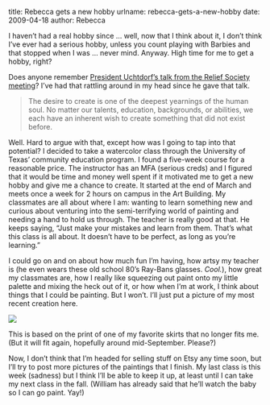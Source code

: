 title: Rebecca gets a new hobby
urlname: rebecca-gets-a-new-hobby
date: 2009-04-18
author: Rebecca

I haven&#x02bc;t had a real hobby since &hellip; well, now that I think about
it, I don&#x02bc;t think I&#x02bc;ve ever had a serious hobby, unless you count
playing with Barbies and that stopped when I was &hellip; never mind. Anyway.
High time for me to get a hobby, right?

Does anyone remember [President Uchtdorf&#x02bc;s talk from the Relief Society
meeting][a]? I&#x02bc;ve had that rattling around in my head since he gave that
talk.

[a]: https://www.churchofjesuschrist.org/study/general-conference/2008/10/happiness-your-heritage

<blockquote class="blockquote pl-3 border-left">
    <p>The desire to create is one of the deepest yearnings of the human soul.
    No matter our talents, education, backgrounds, or abilities, we each have an
    inherent wish to create something that did not exist before.</p>
</blockquote>

Well. Hard to argue with that, except how was I going to tap into that
potential? I decided to take a watercolor class through the University of
Texas&#x02bc; community education program. I found a five-week course for a
reasonable price. The instructor has an MFA (serious creds) and I figured that
it would be time and money well spent if it motivated me to get a new hobby and
give me a chance to create. It started at the end of March and meets once a week
for 2 hours on campus in the Art Building. My classmates are all about where I
am: wanting to learn something new and curious about venturing into the
semi-terrifying world of painting and needing a hand to hold us through. The
teacher is really good at that. He keeps saying, &ldquo;Just make your mistakes
and learn from them. That&#x02bc;s what this class is all about. It
doesn&#x02bc;t have to be perfect, as long as you&#x02bc;re learning.&rdquo;

I could go on and on about how much fun I&#x02bc;m having, how artsy my teacher
is (he even wears these old school 80&#x02bc;s Ray-Bans glasses. *Cool.*), how
great my classmates are, how I really like squeezing out paint onto my little
palette and mixing the heck out of it, or how when I&#x02bc;m at work, I think
about things that I could be painting. But I won&#x02bc;t. I&#x02bc;ll just put
a picture of my most recent creation here.

<img src="{static}/images/2009-04-15-painting-01.jpg" class="img-fluid">

This is based on the print of one of my favorite skirts that no longer fits me.
(But it will fit again, hopefully around mid-September. Please?)

Now, I don&#x02bc;t think that I&#x02bc;m headed for selling stuff on Etsy any
time soon, but I&#x02bc;ll try to post more pictures of the paintings that I
finish. My last class is this week (sadness) but I think I&#x02bc;ll be able to
keep it up, at least until I can take my next class in the fall. (William has
already said that he&#x02bc;ll watch the baby so I can go paint. Yay!)

